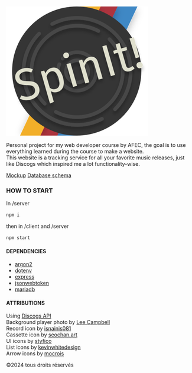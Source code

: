 ![Logo de Spin It](./client/src/assets/icons/SpintIt-lineson.svg "logo de SpinIt!")

Personal project for my web developer course by AFEC, the goal is to use everything learned during the course to make a website.  
This website is a tracking service for all your favorite music releases, just like Discogs which inspired me a lot functionality-wise.

[Mockup](https://www.figma.com/design/EMKkCUtnZxbWHzHUpLrBFg/Maquette?node-id=3-372&t=Zmu5bZuvrkEsq5Tl-1)
[Database schema](https://drawsql.app/teams/localhost-12/diagrams/spinit)

### HOW TO START

In /server

```bash
npm i
```

then in /client and /server

```bash
npm start
```

#### DEPENDENCIES

- [argon2](https://www.npmjs.com/package/argon2)
- [dotenv](https://www.npmjs.com/package/dotenv)
- [express](https://www.npmjs.com/package/express)
- [jsonwebtoken](https://www.npmjs.com/package/jsonwebtoken)
- [mariadb](https://www.npmjs.com/package/mariadb)

#### ATTRIBUTIONS

Using [Discogs API](https://www.discogs.com/developers/#)  
Background player photo by [Lee Campbell](https://unsplash.com/fr/@leecampbell)  
Record icon by [isnainis081](https://thenounproject.com/creator/isnainis081/)  
Cassette icon by [seochan.art](https://thenounproject.com/creator/seochan.art)  
UI icons by [styfico](https://thenounproject.com/creator/styfico/)  
List icons by [kevinwhitedesign](https://thenounproject.com/creator/kevinwhitedesign/)  
Arrow icons by [mocrois](https://thenounproject.com/creator/mocrois/)

©2024 tous droits réservés
